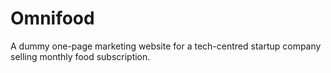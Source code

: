 # Omnifood

A dummy one-page marketing website for a tech-centred startup company selling monthly food subscription.
